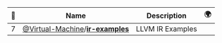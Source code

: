 |:star2: | Name | Description | 🌍|
|---|---|---|---|
|7|[@Virtual-Machine](https://github.com/Virtual-Machine)/[**ir-examples**](https://github.com/Virtual-Machine/ir-examples)|LLVM IR Examples||

